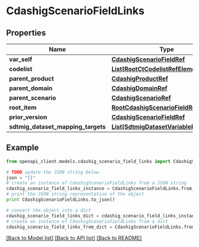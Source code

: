# CdashigScenarioFieldLinks


## Properties
Name | Type | Description | Notes
------------ | ------------- | ------------- | -------------
**var_self** | [**CdashigScenarioFieldRef**](CdashigScenarioFieldRef.md) |  | [optional] 
**codelist** | [**List[RootCtCodelistRefElement]**](RootCtCodelistRefElement.md) |  | [optional] 
**parent_product** | [**CdashigProductRef**](CdashigProductRef.md) |  | [optional] 
**parent_domain** | [**CdashigDomainRef**](CdashigDomainRef.md) |  | [optional] 
**parent_scenario** | [**CdashigScenarioRef**](CdashigScenarioRef.md) |  | [optional] 
**root_item** | [**RootCdashigScenarioFieldRef**](RootCdashigScenarioFieldRef.md) |  | [optional] 
**prior_version** | [**CdashigScenarioFieldRef**](CdashigScenarioFieldRef.md) |  | [optional] 
**sdtmig_dataset_mapping_targets** | [**List[SdtmigDatasetVariableRefTarget]**](SdtmigDatasetVariableRefTarget.md) |  | [optional] 

## Example

```python
from openapi_client.models.cdashig_scenario_field_links import CdashigScenarioFieldLinks

# TODO update the JSON string below
json = "{}"
# create an instance of CdashigScenarioFieldLinks from a JSON string
cdashig_scenario_field_links_instance = CdashigScenarioFieldLinks.from_json(json)
# print the JSON string representation of the object
print CdashigScenarioFieldLinks.to_json()

# convert the object into a dict
cdashig_scenario_field_links_dict = cdashig_scenario_field_links_instance.to_dict()
# create an instance of CdashigScenarioFieldLinks from a dict
cdashig_scenario_field_links_from_dict = CdashigScenarioFieldLinks.from_dict(cdashig_scenario_field_links_dict)
```
[[Back to Model list]](../README.md#documentation-for-models) [[Back to API list]](../README.md#documentation-for-api-endpoints) [[Back to README]](../README.md)


